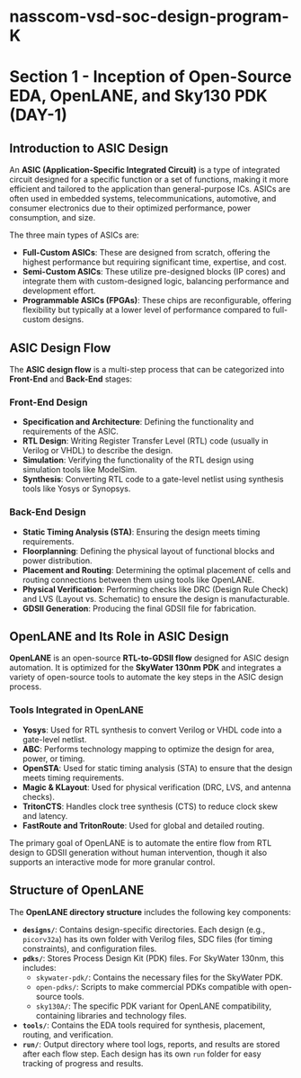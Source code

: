 # nasscom-vsd-soc-design-program-K
# Section 1 - Inception of Open-Source EDA, OpenLANE, and Sky130 PDK (DAY-1)

## Introduction to ASIC Design

An **ASIC (Application-Specific Integrated Circuit)** is a type of integrated circuit designed for a specific function or a set of functions, making it more efficient and tailored to the application than general-purpose ICs. ASICs are often used in embedded systems, telecommunications, automotive, and consumer electronics due to their optimized performance, power consumption, and size. 

The three main types of ASICs are:

- **Full-Custom ASICs**: These are designed from scratch, offering the highest performance but requiring significant time, expertise, and cost.
- **Semi-Custom ASICs**: These utilize pre-designed blocks (IP cores) and integrate them with custom-designed logic, balancing performance and development effort.
- **Programmable ASICs (FPGAs)**: These chips are reconfigurable, offering flexibility but typically at a lower level of performance compared to full-custom designs.

## ASIC Design Flow

The **ASIC design flow** is a multi-step process that can be categorized into **Front-End** and **Back-End** stages:

### Front-End Design

- **Specification and Architecture**: Defining the functionality and requirements of the ASIC.
- **RTL Design**: Writing Register Transfer Level (RTL) code (usually in Verilog or VHDL) to describe the design.
- **Simulation**: Verifying the functionality of the RTL design using simulation tools like ModelSim.
- **Synthesis**: Converting RTL code to a gate-level netlist using synthesis tools like Yosys or Synopsys.

### Back-End Design

- **Static Timing Analysis (STA)**: Ensuring the design meets timing requirements.
- **Floorplanning**: Defining the physical layout of functional blocks and power distribution.
- **Placement and Routing**: Determining the optimal placement of cells and routing connections between them using tools like OpenLANE.
- **Physical Verification**: Performing checks like DRC (Design Rule Check) and LVS (Layout vs. Schematic) to ensure the design is manufacturable.
- **GDSII Generation**: Producing the final GDSII file for fabrication.

## OpenLANE and Its Role in ASIC Design

**OpenLANE** is an open-source **RTL-to-GDSII flow** designed for ASIC design automation. It is optimized for the **SkyWater 130nm PDK** and integrates a variety of open-source tools to automate the key steps in the ASIC design process. 

### Tools Integrated in OpenLANE

- **Yosys**: Used for RTL synthesis to convert Verilog or VHDL code into a gate-level netlist.
- **ABC**: Performs technology mapping to optimize the design for area, power, or timing.
- **OpenSTA**: Used for static timing analysis (STA) to ensure that the design meets timing requirements.
- **Magic & KLayout**: Used for physical verification (DRC, LVS, and antenna checks).
- **TritonCTS**: Handles clock tree synthesis (CTS) to reduce clock skew and latency.
- **FastRoute and TritonRoute**: Used for global and detailed routing.

The primary goal of OpenLANE is to automate the entire flow from RTL design to GDSII generation without human intervention, though it also supports an interactive mode for more granular control.

## Structure of OpenLANE

The **OpenLANE directory structure** includes the following key components:

- **`designs/`**: Contains design-specific directories. Each design (e.g., `picorv32a`) has its own folder with Verilog files, SDC files (for timing constraints), and configuration files.
- **`pdks/`**: Stores Process Design Kit (PDK) files. For SkyWater 130nm, this includes:
  - `skywater-pdk/`: Contains the necessary files for the SkyWater PDK.
  - `open-pdks/`: Scripts to make commercial PDKs compatible with open-source tools.
  - `sky130A/`: The specific PDK variant for OpenLANE compatibility, containing libraries and technology files.
- **`tools/`**: Contains the EDA tools required for synthesis, placement, routing, and verification.
- **`run/`**: Output directory where tool logs, reports, and results are stored after each flow step. Each design has its own `run` folder for easy tracking of progress and results.
